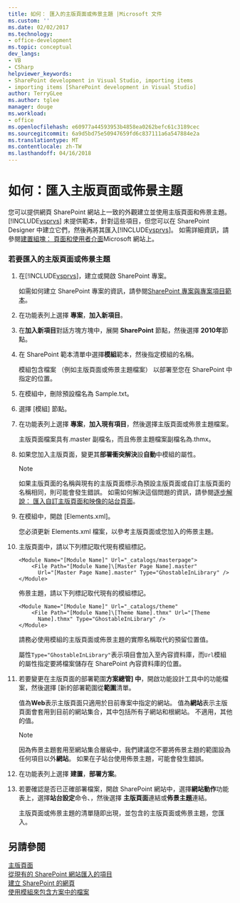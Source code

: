 ```yaml
---
title: 如何： 匯入的主版頁面或佈景主題 |Microsoft 文件
ms.custom: ''
ms.date: 02/02/2017
ms.technology:
- office-development
ms.topic: conceptual
dev_langs:
- VB
- CSharp
helpviewer_keywords:
- SharePoint development in Visual Studio, importing items
- importing items [SharePoint development in Visual Studio]
author: TerryGLee
ms.author: tglee
manager: douge
ms.workload:
- office
ms.openlocfilehash: e60977a44593953b4858ea0262befc61c3189cec
ms.sourcegitcommit: 6a9d5bd75e50947659fd6c837111a6a547884e2a
ms.translationtype: MT
ms.contentlocale: zh-TW
ms.lasthandoff: 04/16/2018
---
```

# <a name="how-to-import-a-master-page-or-theme"></a>如何：匯入主版頁面或佈景主題
  您可以提供網頁 SharePoint 網站上一致的外觀建立並使用主版頁面和佈景主題。 [!INCLUDE[vsprvs](../sharepoint/includes/vsprvs-md.md)] 未提供範本，針對這些項目，但您可以在 SharePoint Designer 中建立它們，然後再將其匯入[!INCLUDE[vsprvs](../sharepoint/includes/vsprvs-md.md)]。 如需詳細資訊，請參閱[建置組塊： 頁面和使用者介面](http://go.microsoft.com/fwlink/?LinkID=182095)Microsoft 網站上。  
  
### <a name="to-import-a-master-page-or-theme"></a>若要匯入的主版頁面或佈景主題  
  
1.  在[!INCLUDE[vsprvs](../sharepoint/includes/vsprvs-md.md)]，建立或開啟 SharePoint 專案。  
  
     如需如何建立 SharePoint 專案的資訊，請參閱[SharePoint 專案與專案項目範本](../sharepoint/sharepoint-project-and-project-item-templates.md)。  
  
2.  在功能表列上選擇 **專案**，**加入新項目**。  
  
3.  在**加入新項目**對話方塊方塊中，展開  **SharePoint**  節點，然後選擇  **2010年**節點。  
  
4.  在 SharePoint 範本清單中選擇**模組**範本，然後指定模組的名稱。  
  
     模組包含檔案 （例如主版頁面或佈景主題檔案） 以部署至您在 SharePoint 中指定的位置。  
  
5.  在模組中，刪除預設檔名為 Sample.txt。  
  
6.  選擇 [模組] 節點。  
  
7.  在功能表列上選擇 **專案**，**加入現有項目**，然後選擇主版頁面或佈景主題檔案。  
  
     主版頁面檔案具有.master 副檔名，而且佈景主題檔案副檔名為.thmx。  
  
8.  如果您加入主版頁面，變更其**部署衝突解決**設**自動**中模組的屬性。  
  
    > [!NOTE]  
    >  如果主版頁面的名稱與現有的主版頁面標示為預設主版頁面或自訂主版頁面的名稱相同，則可能會發生錯誤。 如需如何解決這個問題的資訊，請參閱[逐步解說： 匯入自訂主版頁面和映像的站台頁面](../sharepoint/walkthrough-import-a-custom-master-page-and-site-page-with-an-image.md)。  
  
9. 在模組中，開啟 [Elements.xml]。  
  
     您必須更新 Elements.xml 檔案，以參考主版頁面或您加入的佈景主題。  
  
10. 主版頁面中，請以下列標記取代現有模組標記。  
  
    ```  
    <Module Name="[Module Name]" Url="_catalogs/masterpage">  
        <File Path="[Module Name]\[Master Page Name].master"   
          Url="[Master Page Name].master" Type="GhostableInLibrary" />  
    </Module>  
    ```  
  
     佈景主題，請以下列標記取代現有的模組標記。  
  
    ```  
    <Module Name="[Module Name]" Url="_catalogs/theme"   
        <File Path="[Module Name]\[Theme Name].thmx" Url="[Theme     
          Name].thmx" Type="GhostableInLibrary" />  
    </Module>  
    ```  
  
     請務必使用模組的主版頁面或佈景主題的實際名稱取代的預留位置值。  
  
     屬性`Type="GhostableInLibrary"`表示項目會加入至內容資料庫，而`Url`模組的屬性指定要將檔案儲存在 SharePoint 內容資料庫的位置。  
  
11. 若要變更在主版頁面的部署範圍**方案總管] 中**，開啟功能設計工具中的功能檔案，然後選擇 [新的部署範圍從**範圍**清單。  
  
     值為**Web**表示主版頁面只適用於目前專案中指定的網站。 值為**網站**表示主版頁面會套用到目前的網站集合，其中包括所有子網站和根網站。 不適用，其他的值。  
  
    > [!NOTE]  
    >  因為佈景主題套用至網站集合層級中，我們建議您不要將佈景主題的範圍設為任何項目以外**網站**。 如果在子站台使用佈景主題，可能會發生錯誤。  
  
12. 在功能表列上選擇 **建置**，**部署方案**。  
  
13. 若要確認是否已正確部署檔案，開啟 SharePoint 網站中，選擇**網站動作**功能表上，選擇**站台設定**命令、，然後選擇 **主版頁面**連結或**佈景主題**連結。  
  
     主版頁面或佈景主題的清單隨即出現，並包含的主版頁面或佈景主題，您匯入。  
  
## <a name="see-also"></a>另請參閱  
 [主版頁面](http://go.microsoft.com/fwlink/?LinkId=184955)   
 [從現有的 SharePoint 網站匯入的項目](../sharepoint/importing-items-from-an-existing-sharepoint-site.md)   
 [建立 SharePoint 的網頁](../sharepoint/creating-pages-for-sharepoint.md)   
 [使用模組來包含方案中的檔案](../sharepoint/using-modules-to-include-files-in-the-solution.md)  
  
  